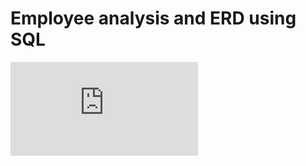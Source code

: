 # Employee analysis and ERD using SQL

![shemata](https://github.com/brookecrofts/Employee-analysis-SQL/blob/master/EmployeeSQL/table_schemata.sql)
